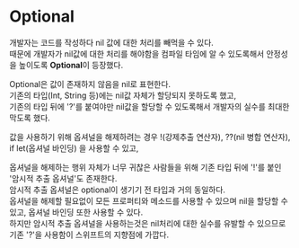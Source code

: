# Optional

개발자는 코드를 작성하다 nil 값에 대한 처리를 빼먹을 수 있다.<br>
때문에 개발자가 nil값에 대한 처리를 해야함을 컴파일 타임에 알 수 있도록해서 안정성을 높이도록 **Optional**이 등장했다.

Optional은 값이 존재하지 않음을 nil로 표현한다.<br>
기존의 타입(Int, String 등)에는 nil값 자체가 할당되지 못하도록 했고,<br>
기존의 타입 뒤에 '?'를 붙여야만 nil값을 할당할 수 있도록해서 개발자의 실수를 최대한 막도록 했다.

값을 사용하기 위해 옵셔널을 해제하려는 경우 !(강제추출 연산자), ??(nil 병합 연산자), if let(옵셔널 바인딩) 을 사용할 수 있고,

옵셔널을 해제하는 행위 자체가 너무 귀찮은 사람들을 위해 기존 타입 뒤에 '!'를 붙인 '암시적 추출 옵셔널'도 존재한다.<br>
암시적 추출 옵셔널은 optional이 생기기 전 타입과 거의 동일하다.<br>
옵셔널을 해제할 필요없이 모든 프로퍼티와 메소드를 사용할 수 있으며 nil을 할당할 수 있고, 옵셔널 바인딩 또한 사용할 수 있다.<br>
하지만 암시적 추출 옵셔널을 사용하는것은 nil처리에 대한 실수를 유발할 수 있으므로 기존 '?'을 사용함이 스위프트의 지향점에 가깝다.<br>
